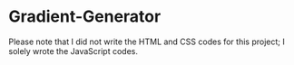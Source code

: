 # Gradient-Generator

Please note that I did not write the HTML and CSS codes for this project; I solely wrote the JavaScript codes.
